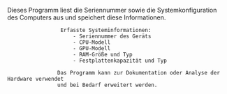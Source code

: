 Dieses Programm liest die Seriennummer sowie die Systemkonfiguration
des Computers aus und speichert diese Informationen.

                     Erfasste Systeminformationen:
                         - Seriennummer des Geräts
                         - CPU-Modell
                         - GPU-Modell
                         - RAM-Größe und Typ
                         - Festplattenkapazität und Typ

                    Das Programm kann zur Dokumentation oder Analyse der Hardware verwendet
                    und bei Bedarf erweitert werden.
